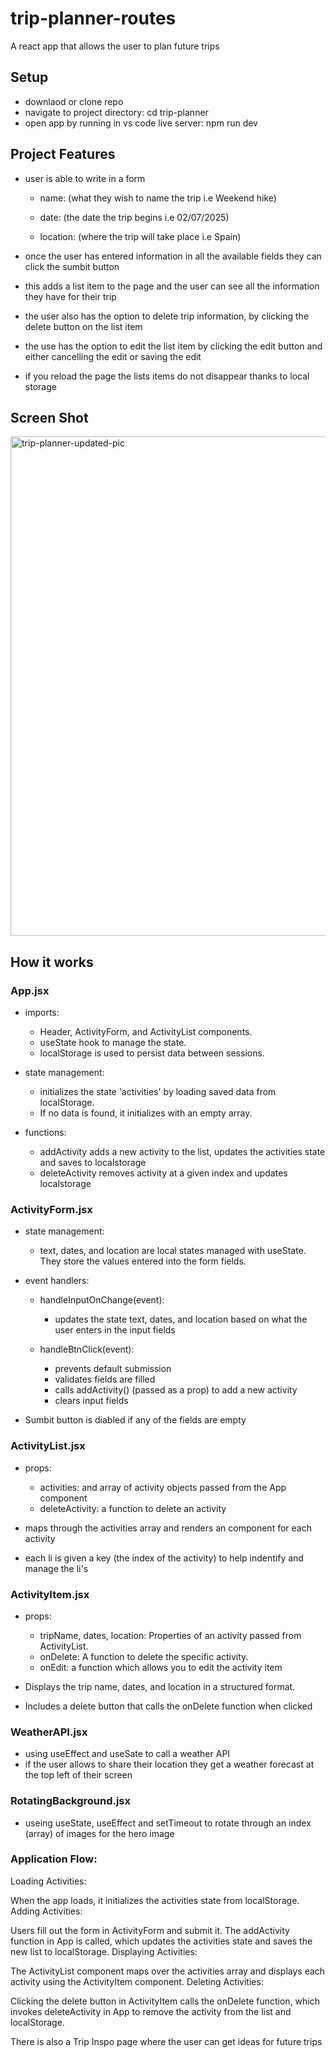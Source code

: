# trip-planner-routes
 A react app that allows the user to plan future trips

 ## Setup
 - downlaod or clone repo
 - navigate to project directory: cd trip-planner
 - open app by running in vs code live server: npm run dev

 ## Project Features 
 - user is able to write in a form 

   - name: (what they wish to name the trip i.e Weekend hike)
        
   - date: (the date the trip begins i.e 02/07/2025)
        
   - location: (where the trip will take place i.e Spain)

- once the user has entered information in all the available fields they can click the sumbit button

- this adds a list item to the page and the user can see all the information they have for their trip

- the user also has the option to delete trip information, by clicking the delete button on the list item

- the use has the option to edit the list item by clicking the edit button and either cancelling the edit or saving the edit

- if you reload the page the lists items do not disappear thanks to local storage

 ## Screen Shot
 
<img width="799" alt="trip-planner-updated-pic" src="https://github.com/user-attachments/assets/c97a3e00-513d-4dd8-a5f9-1cd795b5c469" />

## How it works

### App.jsx
  - imports: 
      - Header, ActivityForm, and ActivityList components.
      - useState hook to manage the state.
      - localStorage is used to persist data between sessions.
  
  - state management: 
    - initializes the state 'activities' by loading saved data from localStorage.
    - If no data is found, it initializes with an empty array.

  - functions:
    - addActivity adds a new activity to the list, updates the activities state and saves to localstorage
    - deleteActivity removes activity at a given index and updates localstorage

### ActivityForm.jsx 
  - state management: 
    - text, dates, and location are local states managed with useState. They store the values entered into the form fields.
  
  - event handlers:
    - handleInputOnChange(event):
      - updates the state text, dates, and location based on what the user enters in the input fields

    - handleBtnClick(event):
      - prevents default submission
      - validates fields are filled 
      - calls addActivity() (passed as a prop) to add a new activity 
      - clears input fields

  - Sumbit button is diabled if any of the fields are empty

### ActivityList.jsx
  - props: 
    - activities: and array of activity objects passed from the App component
    - deleteActivity: a function to delete an activity

  - maps through the activities array and renders an <ActivityItem> component for each activity
  - each li is given a key (the index of the activity) to help indentify and manage the li's 

### ActivityItem.jsx
  - props: 
    - tripName, dates, location: Properties of an activity passed from ActivityList.
    - onDelete: A function to delete the specific activity.
    - onEdit: a function which allows you to edit the activity item
  
  - Displays the trip name, dates, and location in a structured format.
  - Includes a delete button that calls the onDelete function when clicked

### WeatherAPI.jsx
 - using useEffect and useSate to call a weather API
 - if the user allows to share their location they get a weather forecast at the top left of their screen

### RotatingBackground.jsx
 - useing useState, useEffect and setTimeout to rotate through an index (array) of images for the hero image

### Application Flow:

Loading Activities:

When the app loads, it initializes the activities state from localStorage.
Adding Activities:

Users fill out the form in ActivityForm and submit it.
The addActivity function in App is called, which updates the activities state and saves the new list to localStorage.
Displaying Activities:

The ActivityList component maps over the activities array and displays each activity using the ActivityItem component.
Deleting Activities:

Clicking the delete button in ActivityItem calls the onDelete function, which invokes deleteActivity in App to remove the activity from the list and localStorage.

There is also a Trip Inspo page where the user can get ideas for future trips

 
